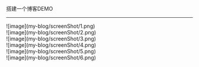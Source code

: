 搭建一个博客DEMO
<hr>
![image](my-blog/screenShot/1.png)
<br>
![image](my-blog/screenShot/2.png)
<br>
![image](my-blog/screenShot/3.png)
<br>
![image](my-blog/screenShot/4.png)
<br>
![image](my-blog/screenShot/5.png)
<br>
![image](my-blog/screenShot/6.png)
